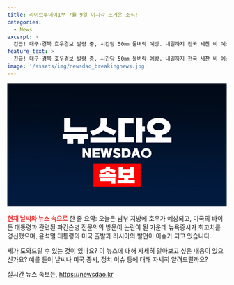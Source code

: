 ```yaml
---
title: 라이브투데이1부 7월 9일 이시각 뜨거운 소식!
categories:
  - News
excerpt: >
  긴급! 대구·경북 호우경보 발령 중, 시간당 50㎜ 물벼락 예상. 내일까지 전국 세찬 비 예상. 바이든 대통령 파킨슨병 전문의 방문 논란, 애플 뉴욕증시 1위 등 최신 뉴스 요약. 윤대통령, 미국 거부권 행사 예정. 러시아, 윤 대통령 발언에 동의 않는다고 밝혀.
feature_text: >
  긴급! 대구·경북 호우경보 발령 중, 시간당 50㎜ 물벼락 예상. 내일까지 전국 세찬 비 예상. 바이든 대통령 파킨슨병 전문의 방문 논란, 애플 뉴욕증시 1위 등 최신 뉴스 요약. 윤대통령, 미국 거부권 행사 예정. 러시아, 윤 대통령 발언에 동의 않는다고 밝혀.
image: '/assets/img/newsdao_breakingnews.jpg'
---
```


<p><img src="/assets/img/newsdao_breakingnews.jpg" alt="bookingtag 속보" /></p>

<p><b><span style="color: #ee2323;">현재 날씨와 뉴스 속으로</span></b>
한 줄 요약: 오늘은 남부 지방에 호우가 예상되고, 미국의 바이든 대통령과 관련된 파킨슨병 전문의의 방문이 논란이 된 가운데 뉴욕증시가 최고치를 경신했으며, 윤석열 대통령의 미국 출발과 러시아의 발언이 이슈가 되고 있습니다.</p>

<p>제가 도와드릴 수 있는 것이 있나요? 이 뉴스에 대해 자세히 알아보고 싶은 내용이 있으신가요? 예를 들어 날씨나 미국 증시, 정치 이슈 등에 대해 자세히 알려드릴까요?</p>
실시간 뉴스 속보는, <a href="https://newsdao.kr" rel="dofollow">https://newsdao.kr</a>


